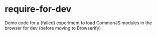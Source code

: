 require-for-dev
===============

Demo code for a (failed) experiment to load CommonJS modules in the browser for dev (before moving to Browserify)
